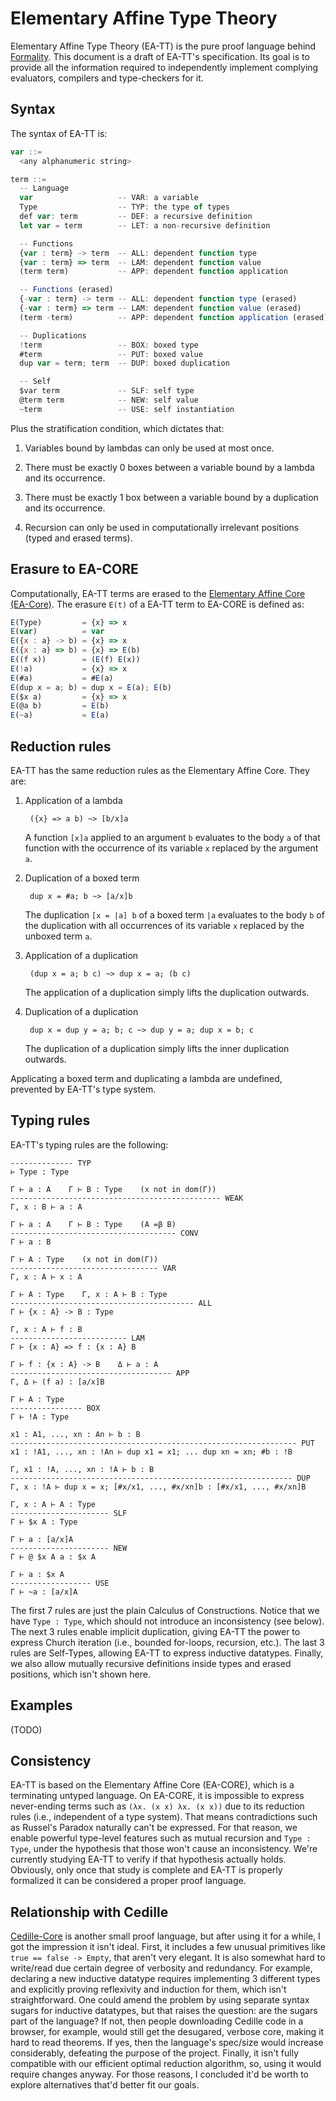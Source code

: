 # Elementary Affine Type Theory

Elementary Affine Type Theory (EA-TT) is the pure proof language behind [Formality](https://gitlab.com/moonad/formality). This document is a draft of EA-TT's specification. Its goal is to provide all the information required to independently implement complying evaluators, compilers and type-checkers for it.

## Syntax

The syntax of EA-TT is:

```javascript
var ::=
  <any alphanumeric string>

term ::=
  -- Language
  var                   -- VAR: a variable
  Type                  -- TYP: the type of types
  def var: term         -- DEF: a recursive definition
  let var = term        -- LET: a non-recursive definition

  -- Functions
  {var : term} -> term  -- ALL: dependent function type
  {var : term} => term  -- LAM: dependent function value
  (term term)           -- APP: dependent function application

  -- Functions (erased)
  {-var : term} -> term -- ALL: dependent function type (erased)
  {-var : term} => term -- LAM: dependent function value (erased)
  (term -term)          -- APP: dependent function application (erased)

  -- Duplications
  !term                 -- BOX: boxed type
  #term                 -- PUT: boxed value
  dup var = term; term  -- DUP: boxed duplication

  -- Self
  $var term             -- SLF: self type
  @term term            -- NEW: self value
  ~term                 -- USE: self instantiation
```

Plus the stratification condition, which dictates that:

1. Variables bound by lambdas can only be used at most once.

2. There must be exactly 0 boxes between a variable bound by a lambda and its occurrence.

3. There must be exactly 1 box between a variable bound by a duplication and its occurrence.

4. Recursion can only be used in computationally irrelevant positions (typed and erased terms).

## Erasure to EA-CORE

Computationally, EA-TT terms are erased to the [Elementary Affine Core (EA-Core)](EA-Core). The erasure `E(t)` of a EA-TT term to EA-CORE is defined as:

```javascript
E(Type)         = {x} => x
E(var)          = var
E({x : a} -> b) = {x} => x
E({x : a} => b) = {x} => E(b)
E((f x))        = (E(f) E(x))
E(!a)           = {x} => x
E(#a)           = #E(a)
E(dup x = a; b) = dup x = E(a); E(b)
E($x a)         = {x} => x
E(@a b)         = E(b)
E(~a)           = E(a)
```

## Reduction rules

EA-TT has the same reduction rules as the Elementary Affine Core. They are:

1. Application of a lambda

        ({x} => a b) ~> [b/x]a

    A function `[x]a` applied to an argument `b` evaluates to the body `a` of that function with the occurrence of its variable `x` replaced by the argument `a`.

2. Duplication of a boxed term

        dup x = #a; b ~> [a/x]b

    The duplication `[x = |a] b` of a boxed term `|a` evaluates to the body `b` of the duplication with all occurrences of its variable `x` replaced by the unboxed term `a`.

3. Application of a duplication
        
        (dup x = a; b c) ~> dup x = a; (b c)

    The application of a duplication simply lifts the duplication outwards.

4. Duplication of a duplication

        dup x = dup y = a; b; c ~> dup y = a; dup x = b; c

    The duplication of a duplication simply lifts the inner duplication outwards.

Applicating a boxed term and duplicating a lambda are undefined, prevented by EA-TT's type system.

## Typing rules

EA-TT's typing rules are the following:

```
-------------- TYP
⊢ Type : Type

Γ ⊢ a : A    Γ ⊢ B : Type    (x not in dom(Γ))   
----------------------------------------------- WEAK
Γ, x : B ⊢ a : A

Γ ⊢ a : A    Γ ⊢ B : Type    (A =β B)
------------------------------------- CONV
Γ ⊢ a : B

Γ ⊢ A : Type    (x not in dom(Γ))
--------------------------------- VAR
Γ, x : A ⊢ x : A

Γ ⊢ A : Type    Γ, x : A ⊢ B : Type
----------------------------------------- ALL
Γ ⊢ {x : A} -> B : Type

Γ, x : A ⊢ f : B
-------------------------- LAM
Γ ⊢ {x : A} => f : {x : A} B

Γ ⊢ f : {x : A} -> B    Δ ⊢ a : A
------------------------------------ APP
Γ, Δ ⊢ (f a) : [a/x]B

Γ ⊢ A : Type
---------------- BOX
Γ ⊢ !A : Type

x1 : A1, ..., xn : An ⊢ b : B
---------------------------------------------------------------- PUT
x1 : !A1, ..., xn : !An ⊢ dup x1 = x1; ... dup xn = xn; #b : !B

Γ, x1 : !A, ..., xn : !A ⊢ b : B
--------------------------------------------------------------- DUP
Γ, x : !A ⊢ dup x = x; [#x/x1, ..., #x/xn]b : [#x/x1, ..., #x/xn]B

Γ, x : A ⊢ A : Type
---------------------- SLF
Γ ⊢ $x A : Type

Γ ⊢ a : [a/x]A
---------------------- NEW
Γ ⊢ @ $x A a : $x A

Γ ⊢ a : $x A
------------------ USE
Γ ⊢ ~a : [a/x]A
```


The first 7 rules are just the plain Calculus of Constructions. Notice that we have `Type : Type`, which should not introduce an inconsistency (see below). The next 3 rules enable implicit duplication, giving EA-TT the power to express Church iteration (i.e., bounded for-loops, recursion, etc.). The last 3 rules are Self-Types, allowing EA-TT to express inductive datatypes. Finally, we also allow mutually recursive definitions inside types and erased positions, which isn't shown here.

## Examples

(TODO)

## Consistency

EA-TT is based on the Elementary Affine Core (EA-CORE), which is a terminating untyped language. On EA-CORE, it is impossible to express never-ending terms such as `(λx. (x x) λx. (x x))` due to its reduction rules (i.e., independent of a type system). That means contradictions such as Russel's Paradox naturally can't be expressed. For that reason, we enable powerful type-level features such as mutual recursion and `Type : Type`, under the hypothesis that those won't cause an inconsistency. We're currently studying EA-TT to verify if that hypothesis actually holds. Obviously, only once that study is complete and EA-TT is properly formalized it can be considered a proper proof language.

## Relationship with Cedille

[Cedille-Core](https://github.com/maiavictor/cedille-core) is another small proof language, but after using it for a while, I got the impression it isn't ideal. First, it includes a few unusual primitives like `true == false -> Empty`, that aren't very elegant. It is also somewhat hard to write/read due certain degree of verbosity and redundancy. For example, declaring a new inductive datatype requires implementing 3 different types and explicitly proving reflexivity and induction for them, which isn't straightforward. One could amend the problem by using separate syntax sugars for inductive datatypes, but that raises the question: are the sugars part of the language? If not, then people downloading Cedille code in a browser, for example, would still get the desugared, verbose core, making it hard to read theorems. If yes, then the language's spec/size would increase considerably, defeating the purpose of the project. Finally, it isn't fully compatible with our efficient optimal reduction algorithm, so, using it would require changes anyway. For those reasons, I concluded it'd be worth to explore alternatives that'd better fit our goals.
